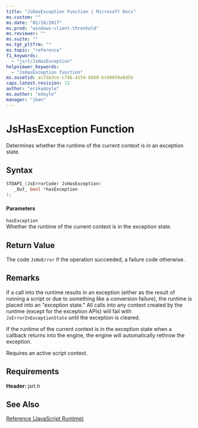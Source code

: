```yaml
---
title: "JsHasException Function | Microsoft Docs"
ms.custom: ""
ms.date: "01/18/2017"
ms.prod: "windows-client-threshold"
ms.reviewer: ""
ms.suite: ""
ms.tgt_pltfrm: ""
ms.topic: "reference"
f1_keywords: 
  - "jsrt/JsHasException"
helpviewer_keywords: 
  - "JsHasException function"
ms.assetid: ac7da3ce-c746-4154-bbb8-bcb0859a8d5b
caps.latest.revision: 12
author: "erikadoyle"
ms.author: "edoyle"
manager: "jken"
---
```

# JsHasException Function
Determines whether the runtime of the current context is in an exception state.  
  
## Syntax  
  
```cpp  
STDAPI_(JsErrorCode) JsHasException(  
   _Out_ bool *hasException  
);  
```  
  
#### Parameters  
 `hasException`  
 Whether the runtime of the current context is in the exception state.  
  
## Return Value  
 The code `JsNoError` if the operation succeeded, a failure code otherwise.  
  
## Remarks  
 If a call into the runtime results in an exception (either as the result of running a script or due to something like a conversion failure), the runtime is placed into an "exception state." All calls into any context created by the runtime (except for the exception APIs) will fail with `JsErrorInExceptionState` until the exception is cleared.  
  
 If the runtime of the current context is in the exception state when a callback returns into the engine, the engine will automatically rethrow the exception.  
  
 Requires an active script context.  
  
## Requirements  
 **Header:** jsrt.h  
  
## See Also  
 [Reference (JavaScript Runtime)](../chakra-hosting/reference-javascript-runtime.md)